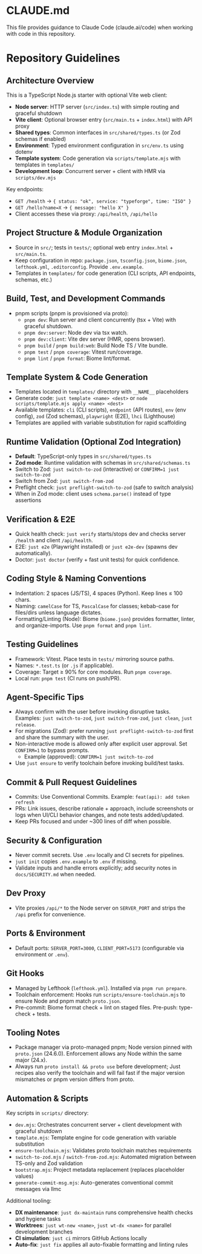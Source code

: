 # CLAUDE.md

This file provides guidance to Claude Code (claude.ai/code) when working with code in this repository.

# Repository Guidelines

## Architecture Overview

This is a TypeScript Node.js starter with optional Vite web client:
- **Node server**: HTTP server (`src/index.ts`) with simple routing and graceful shutdown
- **Vite client**: Optional browser entry (`src/main.ts` + `index.html`) with API proxy
- **Shared types**: Common interfaces in `src/shared/types.ts` (or Zod schemas if enabled)
- **Environment**: Typed environment configuration in `src/env.ts` using dotenv
- **Template system**: Code generation via `scripts/template.mjs` with templates in `templates/`
- **Development loop**: Concurrent server + client with HMR via `scripts/dev.mjs`

Key endpoints:
- `GET /health` → `{ status: "ok", service: "typeforge", time: "ISO" }`
- `GET /hello?name=X` → `{ message: "hello X" }`
- Client accesses these via proxy: `/api/health`, `/api/hello`

## Project Structure & Module Organization

- Source in `src/`; tests in `tests/`; optional web entry `index.html` + `src/main.ts`.
- Keep configuration in repo: `package.json`, `tsconfig.json`, `biome.json`, `lefthook.yml`, `.editorconfig`. Provide
  `.env.example`.
- Templates in `templates/` for code generation (CLI scripts, API endpoints, schemas, etc.)

## Build, Test, and Development Commands

- pnpm scripts (pnpm is provisioned via proto):
  - `pnpm dev`: Run server and client concurrently (tsx + Vite) with graceful shutdown.
  - `pnpm dev:server`: Node dev via tsx watch.
  - `pnpm dev:client`: Vite dev server (HMR, opens browser).
  - `pnpm build` / `pnpm build:web`: Build Node TS / Vite bundle.
  - `pnpm test` / `pnpm coverage`: Vitest run/coverage.
  - `pnpm lint` / `pnpm format`: Biome lint/format.

## Template System & Code Generation

- Templates located in `templates/` directory with `__NAME__` placeholders
- Generate code: `just template <name> <dest>` or `node scripts/template.mjs apply <name> <dest>`
- Available templates: `cli` (CLI scripts), `endpoint` (API routes), `env` (env config), `zod` (Zod schemas), `playwright` (E2E), `lhci` (Lighthouse)
- Templates are applied with variable substitution for rapid scaffolding

## Runtime Validation (Optional Zod Integration)

- **Default**: TypeScript-only types in `src/shared/types.ts`
- **Zod mode**: Runtime validation with schemas in `src/shared/schemas.ts`
- Switch to Zod: `just switch-to-zod` (interactive) or `CONFIRM=1 just switch-to-zod`
- Switch from Zod: `just switch-from-zod`
- Preflight check: `just preflight-switch-to-zod` (safe to switch analysis)
- When in Zod mode: client uses `schema.parse()` instead of type assertions

## Verification & E2E

- Quick health check: `just verify` starts/stops dev and checks server `/health` and client `/api/health`.
- E2E: `just e2e` (Playwright installed) or `just e2e-dev` (spawns dev automatically).
- Doctor: `just doctor` (verify + fast unit tests) for quick confidence.

## Coding Style & Naming Conventions

- Indentation: 2 spaces (JS/TS), 4 spaces (Python). Keep lines ≤ 100 chars.
- Naming: `camelCase` for TS, `PascalCase` for classes; kebab-case for files/dirs unless language dictates.
- Formatting/Linting (Node): Biome (`biome.json`) provides formatter, linter, and organize-imports. Use `pnpm format`
  and `pnpm lint`.

## Testing Guidelines

- Framework: Vitest. Place tests in `tests/` mirroring source paths.
- Names: `*.test.ts` (or `.js` if applicable).
- Coverage: Target ≥ 90% for core modules. Run `pnpm coverage`.
- Local run: `pnpm test` (CI runs on push/PR).

## Agent-Specific Tips

- Always confirm with the user before invoking disruptive tasks. Examples: `just switch-to-zod`, `just switch-from-zod`,
  `just clean`, `just release`.
- For migrations (Zod): prefer running `just preflight-switch-to-zod` first and share the summary with the user.
- Non-interactive mode is allowed only after explicit user approval. Set `CONFIRM=1` to bypass prompts.
  - Example (approved): `CONFIRM=1 just switch-to-zod`
- Use `just ensure` to verify toolchain before invoking build/test tasks.

## Commit & Pull Request Guidelines

- Commits: Use Conventional Commits. Example: `feat(api): add token refresh`
- PRs: Link issues, describe rationale + approach, include screenshots or logs when UI/CLI behavior changes, and note
  tests added/updated.
- Keep PRs focused and under \~300 lines of diff when possible.

## Security & Configuration

- Never commit secrets. Use `.env` locally and CI secrets for pipelines.
- `just init` copies `.env.example` to `.env` if missing.
- Validate inputs and handle errors explicitly; add security notes in `docs/SECURITY.md` when needed.

## Dev Proxy

- Vite proxies `/api/*` to the Node server on `SERVER_PORT` and strips the `/api` prefix for convenience.

## Ports & Environment

- Default ports: `SERVER_PORT=3000`, `CLIENT_PORT=5173` (configurable via environment or `.env`).

## Git Hooks

- Managed by Lefthook (`lefthook.yml`). Installed via `pnpm run prepare`.
- Toolchain enforcement: Hooks run `scripts/ensure-toolchain.mjs` to ensure Node and pnpm match `proto.json`.
- Pre-commit: Biome format check + lint on staged files. Pre-push: type-check + tests.

## Tooling Notes

- Package manager via proto-managed pnpm; Node version pinned with `proto.json` (24.6.0). Enforcement allows any Node
  within the same major (24.x).
- Always run `proto install && proto use` before development; Just recipes also verify the toolchain and will fail fast
  if the major version mismatches or pnpm version differs from proto.

## Automation & Scripts

Key scripts in `scripts/` directory:
- `dev.mjs`: Orchestrates concurrent server + client development with graceful shutdown
- `template.mjs`: Template engine for code generation with variable substitution
- `ensure-toolchain.mjs`: Validates proto toolchain matches requirements
- `switch-to-zod.mjs` / `switch-from-zod.mjs`: Automated migration between TS-only and Zod validation
- `bootstrap.mjs`: Project metadata replacement (replaces placeholder values)
- `generate-commit-msg.mjs`: Auto-generates conventional commit messages via llmc

Additional tooling:
- **DX maintenance**: `just dx-maintain` runs comprehensive health checks and hygiene tasks
- **Worktrees**: `just wt-new <name>`, `just wt-dx <name>` for parallel development branches
- **CI simulation**: `just ci` mirrors GitHub Actions locally
- **Auto-fix**: `just fix` applies all auto-fixable formatting and linting rules
